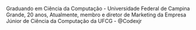 Graduando em Ciência da Computação - Universidade Federal de Campina Grande,
20 anos, 
Atualmente, membro e diretor de Marketing da Empresa Júnior de Ciência da Computação da UFCG - @Codexjr
